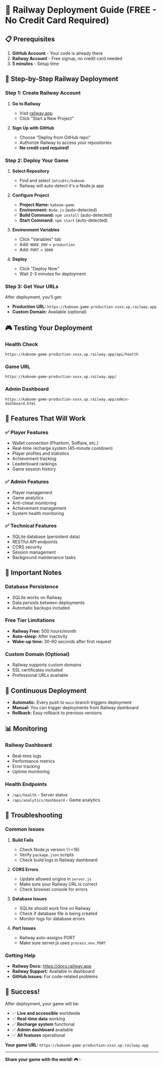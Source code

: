 # 🚀 Railway Deployment Guide (FREE - No Credit Card Required)

## 📋 Prerequisites

1. **GitHub Account** - Your code is already there
2. **Railway Account** - Free signup, no credit card needed
3. **5 minutes** - Setup time

## 🎯 Step-by-Step Railway Deployment

### Step 1: Create Railway Account

1. **Go to Railway**
   - Visit [railway.app](https://railway.app)
   - Click "Start a New Project"

2. **Sign Up with GitHub**
   - Choose "Deploy from GitHub repo"
   - Authorize Railway to access your repositories
   - **No credit card required!**

### Step 2: Deploy Your Game

1. **Select Repository**
   - Find and select `Jetsubtc/kaboom`
   - Railway will auto-detect it's a Node.js app

2. **Configure Project**
   - **Project Name:** `kaboom-game`
   - **Environment:** `Node.js` (auto-detected)
   - **Build Command:** `npm install` (auto-detected)
   - **Start Command:** `npm start` (auto-detected)

3. **Environment Variables**
   - Click "Variables" tab
   - Add: `NODE_ENV` = `production`
   - Add: `PORT` = `3000`

4. **Deploy**
   - Click "Deploy Now"
   - Wait 2-3 minutes for deployment

### Step 3: Get Your URLs

After deployment, you'll get:
- **Production URL:** `https://kaboom-game-production-xxxx.up.railway.app`
- **Custom Domain:** Available (optional)

## 🎮 Testing Your Deployment

### Health Check
```
https://kaboom-game-production-xxxx.up.railway.app/api/health
```

### Game URL
```
https://kaboom-game-production-xxxx.up.railway.app/
```

### Admin Dashboard
```
https://kaboom-game-production-xxxx.up.railway.app/admin-dashboard.html
```

## 🔧 Features That Will Work

### ✅ Player Features
- Wallet connection (Phantom, Solflare, etc.)
- Real-time recharge system (45-minute cooldown)
- Player profiles and statistics
- Achievement tracking
- Leaderboard rankings
- Game session history

### ✅ Admin Features
- Player management
- Game analytics
- Anti-cheat monitoring
- Achievement management
- System health monitoring

### ✅ Technical Features
- SQLite database (persistent data)
- RESTful API endpoints
- CORS security
- Session management
- Background maintenance tasks

## 🚨 Important Notes

### Database Persistence
- SQLite works on Railway
- Data persists between deployments
- Automatic backups included

### Free Tier Limitations
- **Railway Free:** 500 hours/month
- **Auto-sleep:** After inactivity
- **Wake-up time:** 30-60 seconds after first request

### Custom Domain (Optional)
- Railway supports custom domains
- SSL certificates included
- Professional URLs available

## 🔄 Continuous Deployment

- **Automatic:** Every push to `main` branch triggers deployment
- **Manual:** You can trigger deployments from Railway dashboard
- **Rollback:** Easy rollback to previous versions

## 📊 Monitoring

### Railway Dashboard
- Real-time logs
- Performance metrics
- Error tracking
- Uptime monitoring

### Health Endpoints
- `/api/health` - Server status
- `/api/analytics/dashboard` - Game analytics

## 🚨 Troubleshooting

### Common Issues

1. **Build Fails**
   - Check Node.js version (>=16)
   - Verify `package.json` scripts
   - Check build logs in Railway dashboard

2. **CORS Errors**
   - Update allowed origins in `server.js`
   - Make sure your Railway URL is correct
   - Check browser console for errors

3. **Database Issues**
   - SQLite should work fine on Railway
   - Check if database file is being created
   - Monitor logs for database errors

4. **Port Issues**
   - Railway auto-assigns PORT
   - Make sure server.js uses `process.env.PORT`

### Getting Help

- **Railway Docs:** https://docs.railway.app
- **Railway Support:** Available in dashboard
- **GitHub Issues:** For code-related problems

## 🎉 Success!

After deployment, your game will be:
- ✅ **Live and accessible** worldwide
- ✅ **Real-time data** working
- ✅ **Recharge system** functional
- ✅ **Admin dashboard** available
- ✅ **All features** operational

**Your game URL:** `https://kaboom-game-production-xxxx.up.railway.app`

---

**Share your game with the world!** 🎮✨
